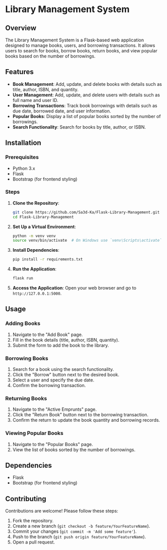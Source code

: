 # Library Management System

## Overview

The Library Management System is a Flask-based web application designed to manage books, users, and borrowing transactions. It allows users to search for books, borrow books, return books, and view popular books based on the number of borrowings.

## Features

- **Book Management**: Add, update, and delete books with details such as title, author, ISBN, and quantity.
- **User Management**: Add, update, and delete users with details such as full name and user ID.
- **Borrowing Transactions**: Track book borrowings with details such as due date, borrowed date, and user information.
- **Popular Books**: Display a list of popular books sorted by the number of borrowings.
- **Search Functionality**: Search for books by title, author, or ISBN.

## Installation

### Prerequisites

- Python 3.x
- Flask
- Bootstrap (for frontend styling)

### Steps

1. **Clone the Repository**:
   ```bash
   git clone https://github.com/Sa3d-Ka/Flask-Library-Management.git
   cd Flask-Library-Management
   ```

2. **Set Up a Virtual Environment**:
   ```bash
   python -m venv venv
   source venv/bin/activate  # On Windows use `venv\Scripts\activate`
   ```

3. **Install Dependencies**:
   ```bash
   pip install -r requirements.txt
   ```

4. **Run the Application**:
   ```bash
   flask run
   ```

5. **Access the Application**:
   Open your web browser and go to `http://127.0.0.1:5000`.

## Usage

### Adding Books

1. Navigate to the "Add Book" page.
2. Fill in the book details (title, author, ISBN, quantity).
3. Submit the form to add the book to the library.

### Borrowing Books

1. Search for a book using the search functionality.
2. Click the "Borrow" button next to the desired book.
3. Select a user and specify the due date.
4. Confirm the borrowing transaction.

### Returning Books

1. Navigate to the "Active Emprunts" page.
2. Click the "Return Book" button next to the borrowing transaction.
3. Confirm the return to update the book quantity and borrowing records.

### Viewing Popular Books

1. Navigate to the "Popular Books" page.
2. View the list of books sorted by the number of borrowings.

## Dependencies

- Flask
- Bootstrap (for frontend styling)

## Contributing

Contributions are welcome! Please follow these steps:

1. Fork the repository.
2. Create a new branch (`git checkout -b feature/YourFeatureName`).
3. Commit your changes (`git commit -m 'Add some feature'`).
4. Push to the branch (`git push origin feature/YourFeatureName`).
5. Open a pull request.

